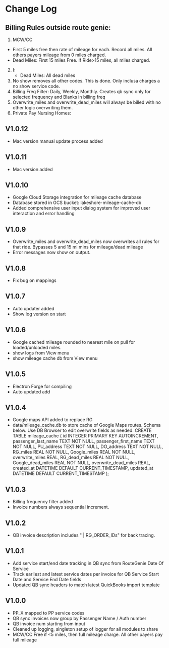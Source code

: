 # Change Log
## Billing Rules outside route genie:
1. MCW/CC
  - First 5 miles free then rate of mileage for each. Record all miles. All others payers mileage from 0 miles charged.
  - Dead Miles: First 15 miles Free. If Ride>15 miles, all miles charged.
2. I:
    - Dead Miles: All dead miles
3. No show removes all other codes. This is done. Only inclusa charges a no show service code.
4. Billing Freq Filter: Daily, Weekly, Monthly. Creates qb sync only for selected frequency and Blanks in billing freq
5. Overwrite_miles and overwrite_dead_miles will always be billed with no other logic overwriting them.
6. Private Pay Nursing Homes:

## V1.0.12
- Mac version manual update process added

## V1.0.11
- Mac version added

## V1.0.10
- Google Cloud Storage integration for mileage cache database
- Database stored in GCS bucket: lakeshore-mileage-cache-db
- Added comprehensive user input dialog system for improved user interaction and error handling

## V1.0.9
- Overwrite_miles and overwrite_dead_miles now overwrites all rules for that ride. Bypasses 5 and 15 mi mins for mileage/dead mileage
- Error messages now show on output.

## V1.0.8
- Fix bug on mappings

## V1.0.7
- Auto updater added
- Show log version on start

## V1.0.6
- Google cached mileage rounded to nearest mile on pull for loaded/unloaded miles.
- show logs from View menu
- show mileage cache db from View menu

## V1.0.5
- Electron Forge for compiling
- Auto updated add

## V1.0.4
- Google maps API added to replace RG
- data/mileage_cache.db to store cache of Google Maps routes. Schema below. Use DB Browser to edit overwrite fields as needed.
CREATE TABLE mileage_cache (
          id INTEGER PRIMARY KEY AUTOINCREMENT,
          passenger_last_name TEXT NOT NULL,
          passenger_first_name TEXT NOT NULL,
          PU_address TEXT NOT NULL,
          DO_address TEXT NOT NULL,
          RG_miles REAL NOT NULL,
          Google_miles REAL NOT NULL,
          overwrite_miles REAL,
          RG_dead_miles REAL NOT NULL,
          Google_dead_miles REAL NOT NULL,
          overwrite_dead_miles REAL,
          created_at DATETIME DEFAULT CURRENT_TIMESTAMP,
          updated_at DATETIME DEFAULT CURRENT_TIMESTAMP
        );

## V1.0.3
- Billing frequency filter added
- Invoice numbers always sequential increment.

## V1.0.2
- QB invoice description includes " | RG_ORDER_IDs" for back tracing.

## V1.0.1
- Add service start/end date tracking in QB sync from RouteGenie Date Of Service
- Track earliest and latest service dates per invoice for QB Service Start Date and Service End Date fields
- Updated QB sync headers to match latest QuickBooks import template

## V1.0.0
- PP_X mapped to PP service codes
- QB sync invoices now group by Passenger Name / Auth number
- QB invoice num starting from input
- Cleaned up logging, singleton setup of logger for all modules to share
- MCW/CC Free if <5 miles, then full mileage charge. All other payers pay full mileage
